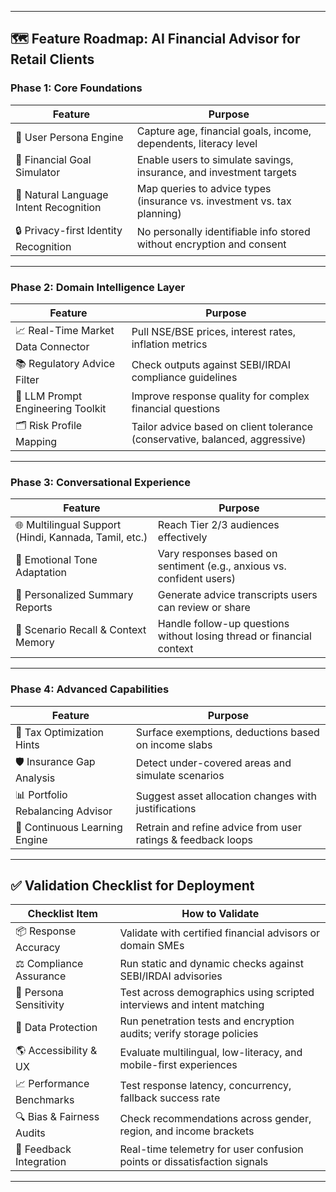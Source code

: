 
---

## 🗺️ **Feature Roadmap: AI Financial Advisor for Retail Clients**

### **Phase 1: Core Foundations**
| Feature | Purpose |
|--------|---------|
| 🎯 User Persona Engine | Capture age, financial goals, income, dependents, literacy level |
| 🧮 Financial Goal Simulator | Enable users to simulate savings, insurance, and investment targets |
| 💬 Natural Language Intent Recognition | Map queries to advice types (insurance vs. investment vs. tax planning) |
| 🔒 Privacy-first Identity Recognition | No personally identifiable info stored without encryption and consent |

---

### **Phase 2: Domain Intelligence Layer**
| Feature | Purpose |
|--------|---------|
| 📈 Real-Time Market Data Connector | Pull NSE/BSE prices, interest rates, inflation metrics |
| 📚 Regulatory Advice Filter | Check outputs against SEBI/IRDAI compliance guidelines |
| 🧠 LLM Prompt Engineering Toolkit | Improve response quality for complex financial questions |
| 🗂️ Risk Profile Mapping | Tailor advice based on client tolerance (conservative, balanced, aggressive) |

---

### **Phase 3: Conversational Experience**
| Feature | Purpose |
|--------|---------|
| 🌐 Multilingual Support (Hindi, Kannada, Tamil, etc.) | Reach Tier 2/3 audiences effectively |
| 🧍 Emotional Tone Adaptation | Vary responses based on sentiment (e.g., anxious vs. confident users) |
| 📄 Personalized Summary Reports | Generate advice transcripts users can review or share |
| 🔁 Scenario Recall & Context Memory | Handle follow-up questions without losing thread or financial context |

---

### **Phase 4: Advanced Capabilities**
| Feature | Purpose |
|--------|---------|
| 🧾 Tax Optimization Hints | Surface exemptions, deductions based on income slabs |
| 🛡️ Insurance Gap Analysis | Detect under-covered areas and simulate scenarios |
| 📊 Portfolio Rebalancing Advisor | Suggest asset allocation changes with justifications |
| 🧠 Continuous Learning Engine | Retrain and refine advice from user ratings & feedback loops |

---

## ✅ **Validation Checklist for Deployment**

| Checklist Item | How to Validate |
|----------------|------------------|
| 📦 Response Accuracy | Validate with certified financial advisors or domain SMEs |
| ⚖️ Compliance Assurance | Run static and dynamic checks against SEBI/IRDAI advisories |
| 🧠 Persona Sensitivity | Test across demographics using scripted interviews and intent matching |
| 🔐 Data Protection | Run penetration tests and encryption audits; verify storage policies |
| 🌎 Accessibility & UX | Evaluate multilingual, low-literacy, and mobile-first experiences |
| 📈 Performance Benchmarks | Test response latency, concurrency, fallback success rate |
| 🔍 Bias & Fairness Audits | Check recommendations across gender, region, and income brackets |
| 💬 Feedback Integration | Real-time telemetry for user confusion points or dissatisfaction signals |

---
